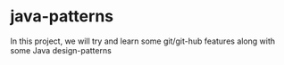 # java-patterns

In this project, we will try and learn some git/git-hub features along with some Java design-patterns
